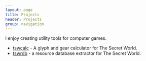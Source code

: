 ```yaml
---
layout: page
title: Projects
header: Projects
group: navigation
---
```


I enjoy creating utility tools for computer games.

* [tswcalc](http://joakibj.com/tswcalc) - A glyph and gear calculator for The Secret World.
* [tswrdb](http://joakibj.com/tswrdb) - a resource database extractor for The Secret World.
